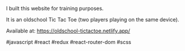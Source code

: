 I built this website for training purposes.

It is an oldschool Tic Tac Toe (two players playing on the same device).

Available at: https://oldschool-tictactoe.netlify.app/

#javascript #react #redux #react-router-dom #scss
